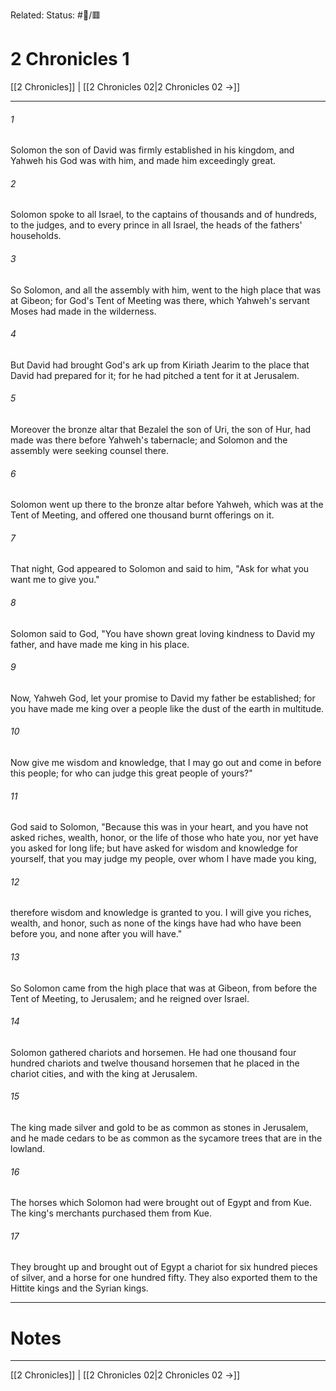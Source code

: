 Related:
Status: #📖/🟥
# 2 Chronicles 1

[[2 Chronicles]] | [[2 Chronicles 02|2 Chronicles 02 →]]
***



###### 1 
Solomon the son of David was firmly established in his kingdom, and Yahweh his God was with him, and made him exceedingly great. 

###### 2 
Solomon spoke to all Israel, to the captains of thousands and of hundreds, to the judges, and to every prince in all Israel, the heads of the fathers' households. 

###### 3 
So Solomon, and all the assembly with him, went to the high place that was at Gibeon; for God's Tent of Meeting was there, which Yahweh's servant Moses had made in the wilderness. 

###### 4 
But David had brought God's ark up from Kiriath Jearim to the place that David had prepared for it; for he had pitched a tent for it at Jerusalem. 

###### 5 
Moreover the bronze altar that Bezalel the son of Uri, the son of Hur, had made was there before Yahweh's tabernacle; and Solomon and the assembly were seeking counsel there. 

###### 6 
Solomon went up there to the bronze altar before Yahweh, which was at the Tent of Meeting, and offered one thousand burnt offerings on it. 

###### 7 
That night, God appeared to Solomon and said to him, "Ask for what you want me to give you." 

###### 8 
Solomon said to God, "You have shown great loving kindness to David my father, and have made me king in his place. 

###### 9 
Now, Yahweh God, let your promise to David my father be established; for you have made me king over a people like the dust of the earth in multitude. 

###### 10 
Now give me wisdom and knowledge, that I may go out and come in before this people; for who can judge this great people of yours?" 

###### 11 
God said to Solomon, "Because this was in your heart, and you have not asked riches, wealth, honor, or the life of those who hate you, nor yet have you asked for long life; but have asked for wisdom and knowledge for yourself, that you may judge my people, over whom I have made you king, 

###### 12 
therefore wisdom and knowledge is granted to you. I will give you riches, wealth, and honor, such as none of the kings have had who have been before you, and none after you will have." 

###### 13 
So Solomon came from the high place that was at Gibeon, from before the Tent of Meeting, to Jerusalem; and he reigned over Israel. 

###### 14 
Solomon gathered chariots and horsemen. He had one thousand four hundred chariots and twelve thousand horsemen that he placed in the chariot cities, and with the king at Jerusalem. 

###### 15 
The king made silver and gold to be as common as stones in Jerusalem, and he made cedars to be as common as the sycamore trees that are in the lowland. 

###### 16 
The horses which Solomon had were brought out of Egypt and from Kue. The king's merchants purchased them from Kue. 

###### 17 
They brought up and brought out of Egypt a chariot for six hundred pieces of silver, and a horse for one hundred fifty. They also exported them to the Hittite kings and the Syrian kings.

---
# Notes


***
[[2 Chronicles]] | [[2 Chronicles 02|2 Chronicles 02 →]]
